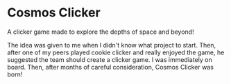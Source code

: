 # Cosmos Clicker
A clicker game made to explore the depths of space and beyond!

The idea was given to me when I didn't know what project to start.
Then, after one of my peers played cookie clicker and really enjoyed
the game, he suggested the team should create a clicker game. I was
immediately on board. Then, after months of careful consideration,
Cosmos Clicker was born!

